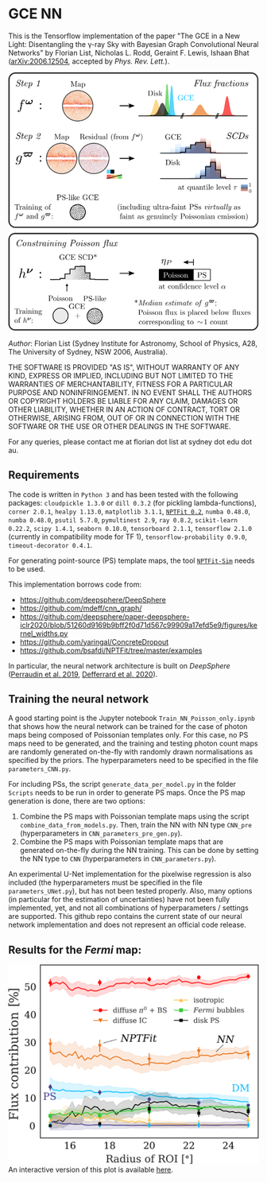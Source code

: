 # GCE NN
This is the Tensorflow implementation of the paper "The GCE in a New Light: Disentangling the γ-ray Sky with Bayesian Graph Convolutional Neural Networks" by Florian List, Nicholas L. Rodd, Geraint F. Lewis, Ishaan Bhat ([arXiv:2006.12504](https://arxiv.org/abs/2006.12504), accepted by *Phys. Rev. Lett.*).

![NN_sketch](https://github.com/FloList/GCE_NN/blob/main/pngs/NN_sketch.png)

*Author*: Florian List (Sydney Institute for Astronomy, School of Physics, A28, The University of Sydney, NSW 2006, Australia).

THE SOFTWARE IS PROVIDED "AS IS", WITHOUT WARRANTY OF ANY KIND, EXPRESS OR IMPLIED, INCLUDING BUT NOT LIMITED TO THE WARRANTIES OF MERCHANTABILITY, FITNESS FOR A PARTICULAR PURPOSE AND NONINFRINGEMENT. IN NO EVENT SHALL THE AUTHORS OR COPYRIGHT HOLDERS BE LIABLE FOR ANY CLAIM, DAMAGES OR OTHER LIABILITY, WHETHER IN AN ACTION OF CONTRACT, TORT OR OTHERWISE, ARISING FROM, OUT OF OR IN CONNECTION WITH THE SOFTWARE OR THE USE OR OTHER DEALINGS IN THE SOFTWARE.
   
For any queries, please contact me at florian dot list at sydney dot edu dot au.

## Requirements
The code is written in ```Python 3``` and has been tested with the following packages: ```cloudpickle 1.3.0``` or ```dill 0.3.2``` (for pickling lambda-functions), ```corner 2.0.1```, ```healpy 1.13.0```, ```matplotlib 3.1.1```, [```NPTFit 0.2```](https://github.com/bsafdi/NPTFit), ```numba 0.48.0```, ```numba 0.48.0```, ```psutil 5.7.0```, ```pymultinest 2.9```, ```ray 0.8.2```, ```scikit-learn 0.22.2```, ```scipy 1.4.1```, ```seaborn 0.10.0```, ```tensorboard 2.1.1```, ```tensorflow 2.1.0 ``` (currently in compatibility mode for TF 1), ```tensorflow-probability 0.9.0```, ```timeout-decorator 0.4.1```.

For generating point-source (PS) template maps, the tool [```NPTFit-Sim```](https://github.com/nickrodd/NPTFit-Sim) needs to be used.

This implementation borrows code from:
* https://github.com/deepsphere/DeepSphere
* https://github.com/mdeff/cnn_graph/
* https://github.com/deepsphere/paper-deepsphere-iclr2020/blob/51260d9169b9bff2f0d71d567c99909a17efd5e9/figures/kernel_widths.py
* https://github.com/yaringal/ConcreteDropout
* https://github.com/bsafdi/NPTFit/tree/master/examples

In particular, the neural network architecture is built on *DeepSphere* ([Perraudin et al. 2019](http://arxiv.org/abs/1810.12186), [Defferrard et al. 2020](https://openreview.net/pdf?id=B1e3OlStPB)).

## Training the neural network
A good starting point is the Jupyter notebook ```Train_NN_Poisson_only.ipynb``` that shows how the neural network can be trained for the case of photon maps being composed of Poissonian templates only. For this case, no PS maps need to be generated, and the training and testing photon count maps are randomly generated on-the-fly with randomly drawn normalisations as specified by the priors. The hyperparameters need to be specified in the file ```parameters_CNN.py```. 

For including PSs, the script ```generate_data_per_model.py``` in the folder ```Scripts``` needs to be run in order to generate PS maps. Once the PS map generation is done, there are two options:
 1. Combine the PS maps with Poissonian template maps using the script ```combine_data_from_models.py```. Then, train the NN with NN type `CNN_pre` (hyperparameters in ```CNN_parameters_pre_gen.py```).
 2. Combine the PS maps with Poissonian template maps that are generated on-the-fly during the NN training. This can be done by setting the NN type to `CNN` (hyperparameters in ```CNN_parameters.py```).

An experimental U-Net implementation for the pixelwise regression is also included (the hyperparameters must be specified in the file ```parameters_UNet.py```), but has not been tested properly. Also, many options (in particular for the estimation of uncertainties) have not been fully implemented, yet, and not all combinations of hyperparameters / settings are supported. This github repo contains the current state of our neural network implementation and does not represent an official code release.

## Results for the *Fermi* map:
![Fermi_results](https://github.com/FloList/GCE_NN/blob/main/pngs/Predictions_for_Fermi.png)
An interactive version of this plot is available [here](https://zenodo.org/record/4044689/).




